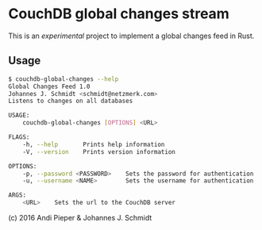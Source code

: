 # CouchDB global changes stream
This is an _experimental_ project to implement a global changes feed in Rust.

## Usage
```sh
$ couchdb-global-changes --help
Global Changes Feed 1.0
Johannes J. Schmidt <schmidt@netzmerk.com>
Listens to changes on all databases

USAGE:
    couchdb-global-changes [OPTIONS] <URL>

FLAGS:
    -h, --help       Prints help information
    -V, --version    Prints version information

OPTIONS:
    -p, --password <PASSWORD>    Sets the password for authentication
    -u, --username <NAME>        Sets the username for authentication

ARGS:
    <URL>    Sets the url to the CouchDB server
```

(c) 2016 Andi Pieper & Johannes J. Schmidt
